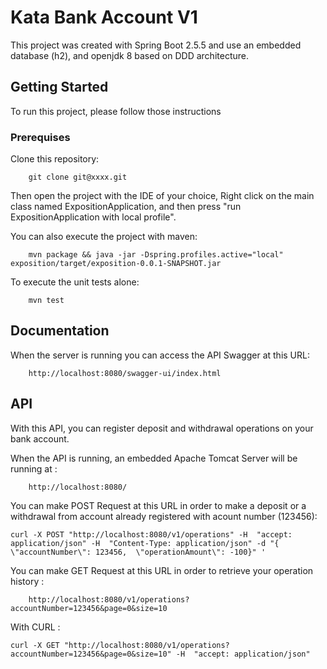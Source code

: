 # Kata Bank Account V1

This project was created with Spring Boot 2.5.5 and use an embedded database (h2), and openjdk 8
based on DDD architecture.
## Getting Started

To run this project, please follow those instructions

### Prerequises

Clone this repository:

```text
    git clone git@xxxx.git
```

Then open the project with the IDE of your choice, Right click on the main class named ExpositionApplication, and then press "run ExpositionApplication with local profile".

You can also execute the project with maven:
```text
    mvn package && java -jar -Dspring.profiles.active="local" exposition/target/exposition-0.0.1-SNAPSHOT.jar 
```

To execute the unit tests alone:
```text
    mvn test
```
## Documentation

When the server is running you can access the API Swagger at this URL:

```text
    http://localhost:8080/swagger-ui/index.html
```

## API

With this API, you can register deposit and withdrawal operations on your bank account.

When the API is running, an embedded Apache Tomcat Server will be running at :  

```text
    http://localhost:8080/
```  
You can make POST Request at this URL in order to make a deposit or a withdrawal from account already registered with acount number (123456):
```text
curl -X POST "http://localhost:8080/v1/operations" -H  "accept: application/json" -H  "Content-Type: application/json" -d "{  \"accountNumber\": 123456,  \"operationAmount\": -100}" '
```

You can make GET Request at this URL in order to retrieve your operation history :  

```text
    http://localhost:8080/v1/operations?accountNumber=123456&page=0&size=10
```  

With CURL :  

```CURL
curl -X GET "http://localhost:8080/v1/operations?accountNumber=123456&page=0&size=10" -H  "accept: application/json"
```  



